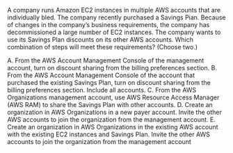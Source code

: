A company runs Amazon EC2 instances in multiple AWS accounts that are individually bled. The company recently purchased a Savings Pian. Because of changes in the company’s business requirements, the company has decommissioned a large number of EC2 instances. The company wants to use its Savings Plan discounts on its other AWS accounts. Which combination of steps will meet these requirements? (Choose two.) 

A. From the AWS Account Management Console of the management account, turn on discount sharing from the billing preferences section. 
B. From the AWS Account Management Console of the account that purchased the existing Savings Plan, turn on discount sharing from the billing preferences section. Include all accounts. 
C. From the AWS Organizations management account, use AWS Resource Access Manager (AWS RAM) to share the Savings Plan with other accounts. 
D. Create an organization in AWS Organizations in a new payer account. Invite the other AWS accounts to join the organization from the management account. 
E. Create an organization in AWS Organizations in the existing AWS account with the existing EC2 instances and Savings Plan. Invite the other AWS accounts to join the organization from the management account